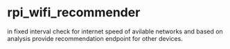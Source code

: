 # rpi_wifi_recommender
in fixed interval check for internet speed of avilable networks and based on analysis provide recommendation endpoint for other devices.
